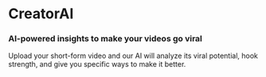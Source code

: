 # CreatorAI

### AI-powered insights to make your videos go viral

Upload your short-form video and our AI will analyze its viral potential, hook strength, and give you specific ways to make it better.
